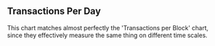 ## Transactions Per Day

This chart matches almost perfectly the 'Transactions per Block' chart, since they effectively measure the same thing on different time scales.
